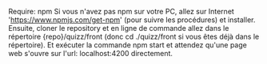 Require:
    npm
Si vous n'avez pas npm sur votre PC, allez sur Internet 'https://www.npmjs.com/get-npm' (pour suivre les procédures) et installer.
Ensuite, cloner le repository et en ligne de commande allez dans le répertoire {repo}/quizz/front (donc cd ./quizz/front si vous êtes déjà dans le répertoire). Et exécuter la commande npm start et attendez qu'une page web s'ouvre sur l'url: localhost:4200 directement.